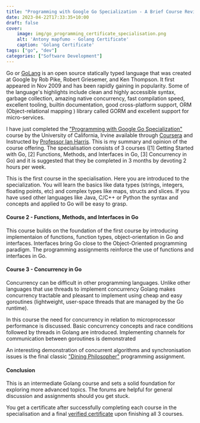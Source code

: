 ```yaml
---
title: "Programming with Google Go Specialization - A Brief Course Review"
date: 2023-04-22T17:33:35+10:00
draft: false
cover:
    image: img/go_programming_certificate_specialisation.png
    alt: 'Antony mapfumo - Golang Certificate'
    caption: 'Golang Certificate'
tags: ["go", "dev"]
categories: ["Software Development"]
---
```

Go or [GoLang](golang.org) is an open source statically typed language that was created at Google by Rob Pike, Robert Griesemer, and Ken Thompson. It first appeared in Nov 2009 and has been rapidly gaining in popularity. Some of the language's highlights include clean and highly accessible syntax, garbage collection,  amazing native concurrency, fast compilation speed, excellent tooling, builtin documentation, good cross-platform support, ORM (Object-relational mapping ) library called GORM and excellent support for micro-services.

I have just completed the ["Programming with Google Go Specialization"](https://www.coursera.org/specializations/google-golang?) course by the University of California, Irvine available through [Coursera](https://www.coursera.org) and Instructed by [Professor Ian Harris](https://www.coursera.org/instructor/ianharris).  This is my summary and opinion of the course offering. The specialisation consists of 3 courses ([1] Getting Started with Go, [2] Functions, Methods, and Interfaces in Go, [3] Concurrency in Go) and it is suggested that they be completed in 3 months by devoting 2 hours per week.

This is the first course in the specialisation. Here you are introduced to the specialization. You will  learn the basics like data types (strings, integers, floating points, etc) and complex types like maps, structs and slices. If you have used other languages like Java, C/C++ or Python the syntax and concepts and applied to Go will be easy to grasp.

#### Course 2 - Functions, Methods, and Interfaces in Go

This course builds on the foundation of the first course by introducing implementaion of functions, function types, object-orientation in Go and interfaces. Interfaces bring Go close to the Object-Oriented programming paradigm. The programming assignments reinforce the use of functions and interfaces in Go.

#### Course 3 - Concurrency in Go

Concurrency can be difficult in other programming languages. Unlike other languages that use threads to implement concurrency Golang makes concurrency tractable and pleasant to implement using cheap and easy goroutines (lightweight, user-space threads that are managed by the Go runtime).

In this course the need for concurrency in relation to microprocessor performance is discussed. Basic concurrency concepts and race conditions followed by threads in Golang are introduced. Implementing channels for communication between goroutines is demonstrated

An interesting demonstration of concurrent algorithms and synchronisation issues is the final classic ["Dining Philosopher"](https://en.wikipedia.org/wiki/Dining_philosophers_problem) programming assignment.

#### Conclusion

This is an intermediate Golang course and sets a solid foundation for exploring more advanced topics. The forums are helpful for general discussion and assignments should you get stuck.

You get a certificate after successfully completing each course in the specialisation and a final [verified certificate](https://www.coursera.org/account/accomplishments/specialization/KKHD53ZLEVNL) upon finishing all 3 courses.
